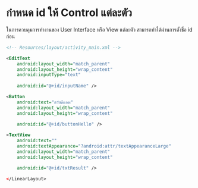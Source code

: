 
# กำหนด id ให้ Control แต่ละตัว

ในการควบคุมการทำงานของ User Interface หรือ View แต่ละตัว สามารถทำได้ผ่านการตั้งชื่อ id ก่อน 

```xml
<!-- Resources/layout/activity_main.xml -->

<EditText
    android:layout_width="match_parent"
    android:layout_height="wrap_content"
    android:inputType="text" 
    
    android:id="@+id/inputName" />

<Button
    android:text="สวัสดีแอพ"
    android:layout_width="match_parent"
    android:layout_height="wrap_content"
    
    android:id="@+id/buttonHello" />

<TextView
    android:text=""
    android:textAppearance="?android:attr/textAppearanceLarge"
    android:layout_width="match_parent"
    android:layout_height="wrap_content"

    android:id="@+id/txtResult" />

</LinearLayout>
```